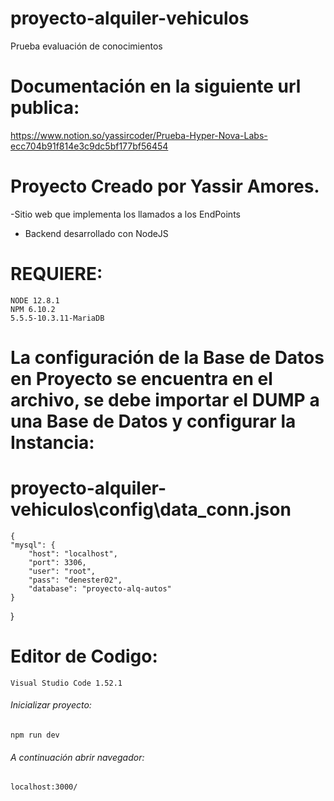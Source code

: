 # proyecto-alquiler-vehiculos
Prueba evaluación de conocimientos

# Documentación en la siguiente url publica:
https://www.notion.so/yassircoder/Prueba-Hyper-Nova-Labs-ecc704b91f814e3c9dc5bf177bf56454


# Proyecto Creado por Yassir Amores.

-Sitio web que implementa los llamados a los EndPoints
- Backend desarrollado con NodeJS

# REQUIERE: 
    NODE 12.8.1
    NPM 6.10.2
    5.5.5-10.3.11-MariaDB
    
# La configuración de la Base de Datos en Proyecto se encuentra en el archivo, se debe importar el DUMP a una Base de Datos y configurar la Instancia:
    
   # proyecto-alquiler-vehiculos\config\data_conn.json
    
    {
    "mysql": {
        "host": "localhost",
        "port": 3306,
        "user": "root",
        "pass": "denester02",
        "database": "proyecto-alq-autos"
    }
}

# Editor de Codigo:
    Visual Studio Code 1.52.1


###### Inicializar proyecto:
    npm run dev

###### A continuación abrir navegador:
    localhost:3000/

